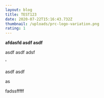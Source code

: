 ```yaml
---
layout: blog
title: TEST123
date: 2020-07-22T15:16:43.732Z
thumbnail: /uploads/prc-logo-variation.png
rating: 1
---
```

**afdasfd asdf asdf**





asdf asdf adsf

'

asdf asdf 

as

fadssfffff